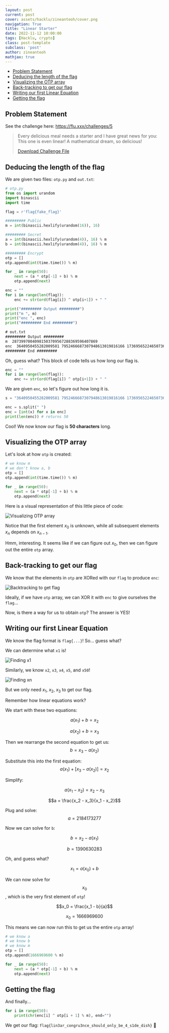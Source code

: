 ```yaml
---
layout: post
current: post
cover: assets/hacklu/zineanteoh/cover.png
navigation: True
title: "Linear Starter"
date: 2022-11-12 10:00:00
tags: [Hacklu, crypto]
class: post-template
subclass: 'post'
author: zineanteoh
mathjax: true
---
```


-   [Problem Statement](#problem-statement)
-   [Deducing the length of the flag](#deducing-the-length-of-the-flag)
-   [Visualizing the OTP array](#visualizing-the-otp-array)
-   [Back-tracking to get our flag](#back-tracking-to-get-our-flag)
-   [Writing our first Linear Equation](#writing-our-first-linear-equation)
-   [Getting the flag](#getting-the-flag)

## Problem Statement

See the challenge here: https://flu.xxx/challenges/5

> Every delicious meal needs a starter and I have great news for you: This one is even linear! A mathematical dream, so delicious!
>
> [Download Challenge File](https://flu.xxx/static/chall/linearstarter_85b73b02c21744dde33f6282eec18ec3.zip)

## Deducing the length of the flag

We are given two files: `otp.py` and `out.txt`:

```python
# otp.py
from os import urandom
import binascii
import time

flag = r'flag{fake_flag}'

######### Public
m = int(binascii.hexlify(urandom(16)), 16)

######### Secret
a = int(binascii.hexlify(urandom(4)), 16) % m
b = int(binascii.hexlify(urandom(4)), 16) % m

######### Encrypt
otp = []
otp.append(int(time.time()) % m)

for _ in range(50):
    next = (a * otp[-1] + b) % m
    otp.append(next)

enc = ""
for i in range(len(flag)):
    enc += str(ord(flag[i]) ^ otp[i+1]) + " "

print("######### Output #########")
print("m ", m)
print("enc ", enc)
print("######### End #########")
```

```txt
# out.txt
######### Output #########
m  28739970040981503709567288369596407869
enc  3640950455282009581 7952466687307948613019816166 17369565224650736430247096541676484812 22953297873638676928488877237515460574 6789459926483754181974800398181847163 23594281354816491687755064935408616946 13599340837403359325873502361810561387 19178280056739850729152448630210469819 5750796724027627985530525957541452882 14899068761052933017575994683202266588 10708609495728939112384997162322651454 24036844658571121697112504137859157324 4617242990748723227674354943304196855 18811895213158432255382911352169730477 19090734008257354768773800356872218807 23781925047665012503501515791546681866 10347259278484713777649406007853539203 17605109204335680853875403098187626639 2130232046631013730828606948294216620 21291605309616464106136625871603541842 15150606512141085908894479535177870451 11797765787966339319703253967573233539 21189076856862287513809886389691260518 754142039204794340361135836514419126 25917710985296323339724454121714117793 10430306687752180036011806859685360248 14155049792151888529548729619035632390 3277912910544070993632544165961133119 24555483850532783362892269386463254744 21851924633623557709496370345447966529 20098849054794528850763913092125585593 22444745345373743765910753631345826657 13200733808198037288814066436970430062 8007919644650239284152245973135853460 4145783825333884041238186581324648059 7949271522783831154823529866563688327 11327815550981551182285405195735287983 15415826677561422516689603695286902950 7368495634839729216447092354421249405 6733239509344973870819169201534188100 5354313196103706975439863056670652201 13376036093138718246443710729245754760 24103815160796670645668570336373371264 4485216241708087407287873644366957244 22487240697267630545487633525954111207 26218250795526710975934739561708728080 404698605898060412543133749966927487 16026843388557166845903618557603773540 4499819451326175246598693217734651275 27802345808115574172733141693429441358
######### End #########
```

Oh, guess what? This block of code tells us how long our flag is.

```python
enc = ""
for i in range(len(flag)):
    enc += str(ord(flag[i]) ^ otp[i+1]) + " "
```

We are given `enc`, so let's figure out how long it is.

```python
s = "3640950455282009581 7952466687307948613019816166 17369565224650736430247096541676484812 22953297873638676928488877237515460574 6789459926483754181974800398181847163 23594281354816491687755064935408616946 13599340837403359325873502361810561387 19178280056739850729152448630210469819 5750796724027627985530525957541452882 14899068761052933017575994683202266588 10708609495728939112384997162322651454 24036844658571121697112504137859157324 4617242990748723227674354943304196855 18811895213158432255382911352169730477 19090734008257354768773800356872218807 23781925047665012503501515791546681866 10347259278484713777649406007853539203 17605109204335680853875403098187626639 2130232046631013730828606948294216620 21291605309616464106136625871603541842 15150606512141085908894479535177870451 11797765787966339319703253967573233539 21189076856862287513809886389691260518 754142039204794340361135836514419126 25917710985296323339724454121714117793 10430306687752180036011806859685360248 14155049792151888529548729619035632390 3277912910544070993632544165961133119 24555483850532783362892269386463254744 21851924633623557709496370345447966529 20098849054794528850763913092125585593 22444745345373743765910753631345826657 13200733808198037288814066436970430062 8007919644650239284152245973135853460 4145783825333884041238186581324648059 7949271522783831154823529866563688327 11327815550981551182285405195735287983 15415826677561422516689603695286902950 7368495634839729216447092354421249405 6733239509344973870819169201534188100 5354313196103706975439863056670652201 13376036093138718246443710729245754760 24103815160796670645668570336373371264 4485216241708087407287873644366957244 22487240697267630545487633525954111207 26218250795526710975934739561708728080 404698605898060412543133749966927487 16026843388557166845903618557603773540 4499819451326175246598693217734651275 27802345808115574172733141693429441358"

enc = s.split(" ")
enc = [int(x) for x in enc]
print(len(enc)) # returns 50
```

Cool! We now know our flag is **50 characters** long.

## Visualizing the OTP array

Let's look at how `otp` is created:

```python
# we know m
# we don't know a, b
otp = []
otp.append(int(time.time()) % m)

for _ in range(50):
    next = (a * otp[-1] + b) % m
    otp.append(next)
```

Here is a visual representation of this little piece of code:

![Visualizing OTP array](https://i.imgur.com/w1utQFf.png)

Notice that the first element $x_0$ is unknown, while all subsequent elements $x_n$ depends on $x_{n-1}$.

Hmm, interesting. It seems like if we can figure out $x_0$, then we can figure out the entire `otp` array.

## Back-tracking to get our flag

We know that the elements in `otp` are XORed with our `flag` to produce `enc`:

![Backtracking to get flag](https://i.imgur.com/weUzrkL.png)

Ideally, if we have `otp` array, we can XOR it with `enc` to give ourselves the `flag`...

Now, is there a way for us to obtain `otp`? The answer is YES!

## Writing our first Linear Equation

We know the flag format is `flag{...}`! So... guess what?

We can determine what `x1` is!

![Finding x1](https://i.imgur.com/s7KRoX0.png)

Similarly, we know `x2`, `x3`, `x4`, `x5`, and `x50`!

![Finding xn](https://i.imgur.com/JrrV0Ku.png)

But we only need $x_1$, $x_2$, $x_3$ to get our flag.

Remember how linear equations work?

We start with these two equations:

$$a (x_1) + b = x_2$$

$$a (x_2) + b = x_3$$

Then we rearrange the second equation to get us:
$$b = x_3 - a (x_2)$$

Substitute this into the first equation:
$$a(x_1) + [x_3 - a(x_2)] = x_2$$

Simplify:

$$a(x_1 - x_2) = x_2 - x_3$$

$$a = \frac{x_2 - x_3}{x_1 - x_2}$$

Plug and solve: $$a = 2184173277$$

Now we can solve for `b`:

$$b = x_2 - a(x_1)$$

$$b = 1390630283$$

Oh, and guess what?

$$x_1 = a(x_0) + b$$

We can now solve for $$x_0$$, which is the very first element of `otp`!

$$x_0 = \frac{x_1 - b}{a}$$

$$x_0 = 1666969600$$

This means we can now run this to get us the entire `otp` array!

```python
# we know a
# we know b
# we know m
otp = []
otp.append(1666969600 % m)

for _ in range(50):
    next = (a * otp[-1] + b) % m
    otp.append(next)
```

## Getting the flag

And finally...

```python
for i in range(50):
    print(chr(enc[i] ^ otp[i + 1] % m), end="")
```

We get our flag: `flag{lin3ar_congru3nce_should_only_be_4_s1de_dish}` 🎉

